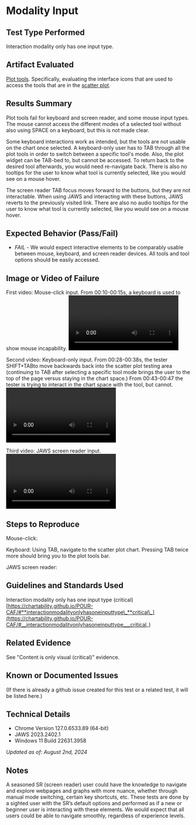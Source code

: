 # Modality Input

## Test Type Performed

Interaction modality only has one input type.

## Artifact Evaluated

[Plot tools](https://docs.bokeh.org/en/latest/docs/user_guide/interaction/tools.html#ug-interaction-tools). Specifically, evaluating the interface icons that are used to access the tools that are in the [scatter plot](https://quansight-labs.github.io/bokeh-a11y-audit/#_ts1723552414769).

## Results Summary

Plot tools fail for keyboard and screen reader, and some mouse input types. The mouse cannot access the different modes of a selected tool without also using SPACE on a keyboard, but this is not made clear.

Some keyboard interactions work as intended, but the tools are not usable on the chart once selected. A keyboard-only user has to TAB through all the plot tools in order to switch between a specific tool's mode. Also, the plot widget can be TAB-bed to, but cannot be accessed. To return back to the desired tool afterwards, you would need re-navigate back. There is also no tooltips for the user to know what tool is currently selected, like you would see on a mouse hover.

The screen reader TAB focus moves forward to the buttons, but they are not interactable. When using JAWS and interacting with these buttons, JAWS reverts to the previously visited link. There are also no audio tooltips for the user to know what tool is currently selected, like you would see on a mouse hover.

## Expected Behavior (Pass/Fail)

- _FAIL_ - We would expect interactive elements to be comparably usable between mouse, keyboard, and screen reader devices. All tools and tool options should be easily accessed.

## Image or Video of Failure

First video: Mouse-click input. From 00:10-00:15s, a keyboard is used to show mouse incapability.
<video controls src="assets/plot-tools_modality-input-type_mouse.mp4" title="Title"></video>

Second video: Keyboard-only input. From 00:28-00:38s, the tester SHIFT+TABto move backwards back into the scatter plot testing area (continuing to TAB after selecting a specific tool mode brings the user to the top of the page versus staying in the chart space.)
From 00:43-00:47 the tester is trying to interact in the chart space with the tool, but cannot.
<video controls src="assets/plot-tools_modality-input-type_keyboard.mp4" title="Title"></video>

Third video: JAWS screen reader input.
<video controls src="assets/plot-tools_modality-input-type_SR.mp4" title="Title"></video>

## Steps to Reproduce

Mouse-click:

Keyboard: Using TAB, navigate to the scatter plot chart. Pressing TAB twice more should bring you to the plot tools bar.

JAWS screen reader:

## Guidelines and Standards Used

Interaction modality only has one input type (critical) [https://chartability.github.io/POUR-CAF/#**interactionmodalityonlyhasoneinputtype\_**critical\_](https://chartability.github.io/POUR-CAF/#__interactionmodalityonlyhasoneinputtype___critical_)

## Related Evidence

See "Content is only visual (critical)" evidence.

## Known or Documented Issues

(If there is already a github issue created for this test or a related test, it will be listed here.)

## Technical Details

- Chrome Version 127.0.6533.89 (64-bit)
- JAWS 2023.2402.1
- Windows 11 Build 22631.3958

_Updated as of: August 2nd, 2024_

## Notes

A seasoned SR (screen reader) user could have the knowledge to navigate and explore webpages and graphs with more nuance, whether through manual mode switching, certain key shortcuts, etc. These tests are done by a sighted user with the SR’s default options and performed as if a new or beginner user is interacting with these elements. We would expect that all users could be able to navigate smoothly, regardless of experience levels.
